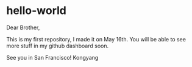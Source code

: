 # hello-world
Dear Brother,

This is my first repository, I made it on May 16th. You will be able to see more stuff in my github dashboard soon.

See you in San Francisco!
Kongyang
